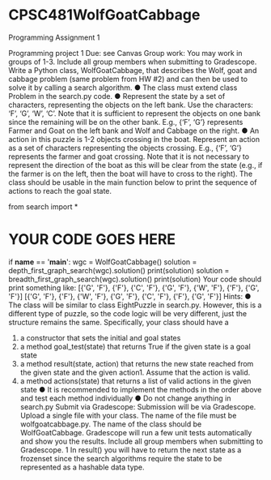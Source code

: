 # CPSC481WolfGoatCabbage
Programming Assignment 1

Programming project 1
Due: see Canvas
Group work: You may work in groups of 1-3. Include all group members when submitting to Gradescope.
Write a Python class, WolfGoatCabbage, that describes the Wolf, goat and cabbage problem (same problem from HW #2) and can then be used to solve it by calling a search algorithm.
● The class must extend class Problem in the search.py code.
● Represent the state by a set of characters, representing the objects on the left bank. Use
the characters: ‘F’, ‘G’, ‘W’, ‘C’. Note that it is sufficient to represent the objects on one bank since the remaining will be on the other bank. E.g., {‘F’, ‘G’} represents Farmer and Goat on the left bank and Wolf and Cabbage on the right.
● An action in this puzzle is 1-2 objects crossing in the boat. Represent an action as a set of characters representing the objects crossing. E.g., {‘F’, ‘G’} represents the farmer and goat crossing. Note that it is not necessary to represent the direction of the boat as this will be clear from the state (e.g., if the farmer is on the left, then the boat will have to cross to the right).
The class should be usable in the main function below to print the sequence of actions to reach the goal state.
  
from search import *
# YOUR CODE GOES HERE
if __name__ == '__main__':
    wgc = WolfGoatCabbage()
    solution = depth_first_graph_search(wgc).solution()
    print(solution)
    solution = breadth_first_graph_search(wgc).solution()
    print(solution)
Your code should print something like:
[{'G', 'F'}, {'F'}, {'C', 'F'}, {'G', 'F'}, {'W', 'F'}, {'F'}, {'G', 'F'}] [{'G', 'F'}, {'F'}, {'W', 'F'}, {'G', 'F'}, {'C', 'F'}, {'F'}, {'G', 'F'}]
Hints:
● The class will be similar to class EightPuzzle in search.py. However, this is a different type of puzzle, so the code logic will be very different, just the structure remains the same. Specifically, your class should have a
 
1. a constructor that sets the initial and goal states
2. a method goal_test(state) that returns True if the given state is a goal state
3. a method result(state, action) that returns the new state reached from the
given state and the given action1. Assume that the action is valid.
4. a method actions(state) that returns a list of valid actions in the given state
● It is recommended to implement the methods in the order above and test each method individually
● Do not change anything in search.py
Submit via Gradescope:
Submission will be via Gradescope. Upload a single file with your class. The name of the file must be wolfgoatcabbage.py. The name of the class should be WolfGoatCabbage. Gradescope will run a few unit tests automatically and show you the results. Include all group members when submitting to Gradescope.
 1 In result() you will have to return the next state as a frozenset since the search algorithms require the state to be represented as a hashable data type.
